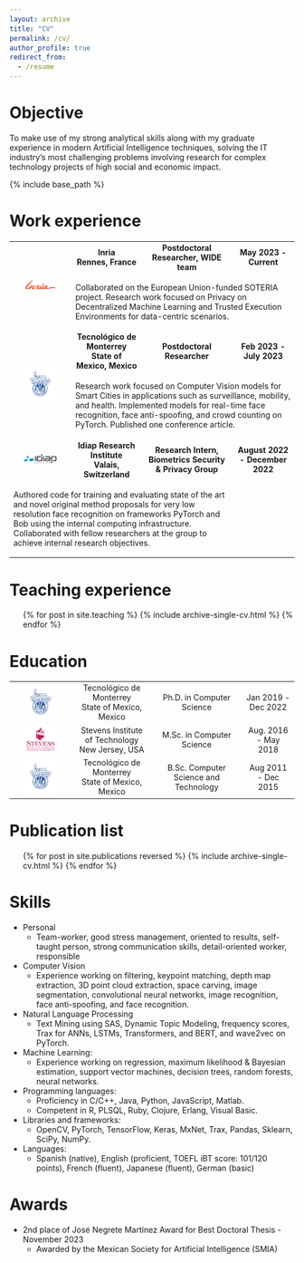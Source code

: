 ```yaml
---
layout: archive
title: "CV"
permalink: /cv/
author_profile: true
redirect_from:
  - /resume
---
```


Objective
======
To make use of my strong analytical skills along with my graduate experience in modern Artificial Intelligence techniques, solving the IT industry’s most challenging problems involving research for complex technology projects of high social and economic impact.

{% include base_path %}

Work experience
======
<table class="no_border">
    <tbody>
      <tr><td rowspan="2"><a href="https://www.inria.fr/"><img src="/images/inr_logo_rouge.png"></a></td>
            <td><b><div>Inria</div><div>Rennes, France</div></b></td>
            <td><b>Postdoctoral Researcher, WIDE team</b></td>
            <td><b>May 2023 - Current</b></td>
        </tr>
        <tr>
          <td colspan="3"><p>Collaborated on the European Union-funded SOTERIA project. Research work focused on Privacy
on Decentralized Machine Learning and Trusted Execution Environments for data-centric scenarios.</p></td>
        </tr>
        <tr>
            <td rowspan="2"><a href="https://tec.mx"><img src="/images/tec_logo.png"></a></td>
            <td><div><b>Tecnológico de Monterrey</div><div>State of Mexico, Mexico</div></b></td>
            <td><b>Postdoctoral Researcher</b></td>
            <td><b>Feb 2023 - July 2023</b></td>
        </tr>
        <tr>
          <td colspan="3"><p>Research work focused on Computer Vision models for Smart Cities in applications such as surveillance, mobility, and health. Implemented models for real-time face recognition, face anti-spoofing, and crowd counting on PyTorch. Published one conference article.</p></td>
        </tr>
        <tr><td><a href="https://www.inria.fr/"><img src="/images/idiap_logo.png"></a></td>
            <td><b><div>Idiap Research Institute</div><div>Valais, Switzerland</div></b></td>
            <td><b>Research Intern, Biometrics Security & Privacy Group</b></td>
            <td><b>August 2022 - December 2022</b></td>
        </tr>
        <tr>
          <td colspan="3"><p>Authored code for training and evaluating state of the art and novel original method proposals for very low resolution face recognition on frameworks PyTorch and Bob using the internal computing infrastructure. Collaborated with fellow researchers at the group to achieve internal research objectives.</p></td>
        </tr>
    </tbody>
</table>

Teaching experience
======
  <ul>{% for post in site.teaching %}
    {% include archive-single-cv.html %}
  {% endfor %}</ul>

Education
======
<table class="no_border">
    <tbody>
      <tr>
            <td><a href="https://tec.mx"><img src="/images/tec_logo.png"></a></td>
            <td><div>Tecnológico de Monterrey</div><div>State of Mexico, Mexico</div></td>
            <td>Ph.D. in Computer Science</td>
            <td>Jan 2019 - Dec 2022</td>
        </tr>
        <tr>
            <td><a href="https://www.stevens.edu/"><img src="/images/stevens_logo.png"></a></td>
            <td><div>Stevens Institute of Technology</div><div>New Jersey, USA</div></td>
            <td>M.Sc. in Computer Science</td>
            <td>Aug. 2016 - May 2018</td>
        </tr>
        <tr>
            <td><a href="https://tec.mx"><img src="/images/tec_logo.png"></a></td>
            <td><div>Tecnológico de Monterrey</div><div>State of Mexico, Mexico</div></td>
            <td>B.Sc. Computer Science and Technology</td>
            <td>Aug 2011 - Dec 2015</td>
        </tr>
    </tbody>
</table>

<style>
  .no_border, .no_border tr, .no_border td{
    border: none;
    text-align:center;
  }
  .no_border img{
    width: 60%;
    height:auto;
  }
  .no_border td p{
    text-align:left;
  }
</style>

Publication list
======
  <ul>{% for post in site.publications reversed %}
    {% include archive-single-cv.html %}
  {% endfor %}</ul>

Skills
======
* Personal
  * Team-worker, good stress management, oriented to results, self-taught person, strong communication skills, detail-oriented worker, responsible
* Computer Vision
  * Experience working on filtering, keypoint matching, depth map extraction, 3D point cloud extraction, space carving, image segmentation, convolutional neural networks, image recognition, face anti-spoofing, and face recognition.
* Natural Language Processing
  * Text Mining using SAS, Dynamic Topic Modeling, frequency scores, Trax for ANNs, LSTMs, Transformers, and BERT, and wave2vec on PyTorch.
* Machine Learning:
  * Experience working on regression, maximum likelihood & Bayesian estimation, support vector machines, decision trees, random forests, neural networks.
* Programming languages:
  * Proficiency in C/C++, Java, Python, JavaScript, Matlab.
  * Competent in R, PLSQL, Ruby, Clojure, Erlang, Visual Basic.
* Libraries and frameworks:
  * OpenCV, PyTorch, TensorFlow, Keras, MxNet, Trax, Pandas, Sklearn, SciPy, NumPy.
* Languages:
  * Spanish (native), English (proficient, TOEFL iBT score: 101/120 points), French (fluent), Japanese (fluent), German (basic)

<!-- Talks
======
  <ul>{% for post in site.talks %}
    {% include archive-single-talk-cv.html %}
  {% endfor %}</ul> -->

Awards
======
* 2nd place of José Negrete Martínez Award for Best Doctoral Thesis - November 2023
  * Awarded by the Mexican Society for Artificial Intelligence (SMIA)
